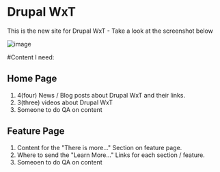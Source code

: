 Drupal WxT
===

This is the new site for Drupal WxT - Take a look at the screenshot below

![image](https://github.com/openplus/WxT/blob/master/screenshot.png)

#Content I need:
## Home Page
1. 4(four) News / Blog posts about Drupal WxT and their links.
2. 3(three) videos about Drupal WxT
3. Someone to do QA on content 

## Feature Page
1. Content for the "There is more..." Section on feature page. 
2. Where to send the "Learn More..." Links for each section / feature. 
3. Someoen to do QA on content